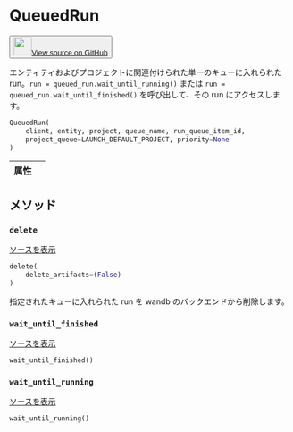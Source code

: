 
# QueuedRun

<p><button style={{display: 'flex', alignItems: 'center', backgroundColor: 'white', border: '1px solid #ddd', padding: '10px', borderRadius: '6px', cursor: 'pointer', boxShadow: '0 2px 3px rgba(0,0,0,0.1)', transition: 'all 0.3s'}}><a href='https://www.github.com/wandb/wandb/tree/v0.17.1/wandb/apis/public/jobs.py#L215-L418' style={{fontSize: '1.2em', display: 'flex', alignItems: 'center'}}><img src='https://github.githubassets.com/images/modules/logos_page/GitHub-Mark.png' height='32px' width='32px' style={{marginRight: '10px'}}/>View source on GitHub</a></button></p>

エンティティおよびプロジェクトに関連付けられた単一のキューに入れられた run。`run = queued_run.wait_until_running()` または `run = queued_run.wait_until_finished()` を呼び出して、その run にアクセスします。

```python
QueuedRun(
    client, entity, project, queue_name, run_queue_item_id,
    project_queue=LAUNCH_DEFAULT_PROJECT, priority=None
)
```

| 属性 |  |
| :--- | :--- |

## メソッド

### `delete`

[ソースを表示](https://www.github.com/wandb/wandb/tree/v0.17.1/wandb/apis/public/jobs.py#L339-L388)

```python
delete(
    delete_artifacts=(False)
)
```

指定されたキューに入れられた run を wandb のバックエンドから削除します。

### `wait_until_finished`

[ソースを表示](https://www.github.com/wandb/wandb/tree/v0.17.1/wandb/apis/public/jobs.py#L329-L337)

```python
wait_until_finished()
```

### `wait_until_running`

[ソースを表示](https://www.github.com/wandb/wandb/tree/v0.17.1/wandb/apis/public/jobs.py#L390-L415)

```python
wait_until_running()
```

